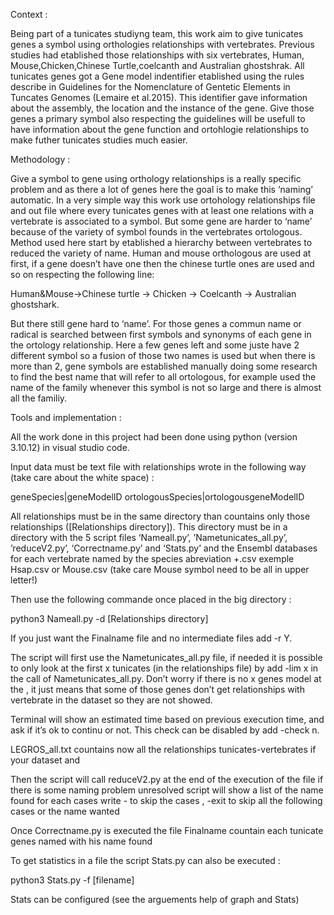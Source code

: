 
Context : 

Being part of a tunicates studiyng team, this work aim to give tunicates genes a symbol using orthologies relationships with vertebrates. Previous studies had etablished those relationships with six vertebrates, Human, Mouse,Chicken,Chinese Turtle,coelcanth and Australian ghostshrak. All tunicates genes got a Gene model indentifier etablished using the rules describe in Guidelines for the Nomenclature of Gentetic Elements in Tuncates Genomes (Lemaire et al.2015). This identifier gave information about the assembly, the location and the instance of the gene. Give those genes a primary symbol also respecting the guidelines will be usefull to have information about the gene function and ortohlogie relationships to make futher tunicates studies much easier.


Methodology : 

Give a symbol to gene using orthology relationships is a really specific problem and as there a lot of genes here the goal is to make this ‘naming’ automatic. In a very simple way this work use ortohology relationships file and out file where every tunicates genes with at least one relations with a vertebrate is associated to a symbol. But some gene are harder to ‘name’ because of the variety of symbol founds in the vertebrates ortologous. Method used here start by etablished a hierarchy between vertebrates to reduced the variety of name. Human and  mouse orthologous are used at first, if a gene doesn’t have one then the chinese turtle ones are used and so on respecting the following line: 

Human&Mouse→Chinese turtle → Chicken → Coelcanth → Australian ghostshark. 

But there still gene hard to ‘name’. For those genes a commun name or radical is searched between first symbols and synonyms of each gene in the ortology relationship. Here a few genes left and some juste have 2 different symbol so a fusion of those two names is used but when there is more than 2, gene symbols are established manually doing some research to find the best name that will refer to all ortologous, for example used the name of the family whenever this symbol is not so large and there is almost all the familiy.


Tools and implementation : 

All the work done in this project had been done using python (version 3.10.12)  in visual studio code. 

Input data must be text file with relationships wrote in the following way (take care about the white space) : 

geneSpecies|geneModelID ortologousSpecies|ortologousgeneModelID

All relationships must be in the same directory than countains only those relationships ([Relationships directory]). This directory must be in a directory with the 5 script files ‘Nameall.py’, ’Nametunicates_all.py’, ’reduceV2.py’, ‘Correctname.py’ and ‘Stats.py’
and the Ensembl databases for each vertebrate named by the species abreviation +.csv exemple Hsap.csv or Mouse.csv (take care Mouse symbol need to be all in upper letter!)

Then use the following commande once placed in the big directory : 

python3 Nameall.py -d [Relationships directory]

If you just want the Finalname file and no intermediate files add -r Y.

The script will first use the Nametunicates_all.py file, if needed it is possible to only look at the first x tunicates (in the relationships file) by add -lim x in the call of Nametunicates_all.py.
Don’t worry if there is no x genes model at the , it just means that some of those genes don’t get relationships with vertebrate in the dataset so they are not showed. 

Terminal will show an estimated time based on previous execution time, and ask if it’s ok to continu or not. This check can be disabled by add -check n. 

LEGROS_all.txt countains now all the relationships tunicates-vertebrates if your dataset and 

Then the script will call reduceV2.py at the end of the execution of the file if there is some naming problem unresolved script will show a list of the name found for each cases 
write - to skip the cases , -exit to skip all the following cases or the name wanted

Once Correctname.py is executed the file Finalname countain each tunicate genes named with his name found 

To get statistics in a file the script Stats.py can also be executed : 

python3 Stats.py -f [filename]

Stats can be configured (see the arguements help of graph and Stats) 
